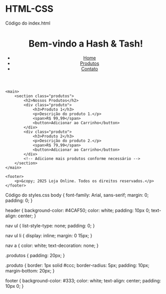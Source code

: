 # HTML-CSS

Código do index.html
<!DOCTYPE html>
<html lang="pt-BR">
<head>
    <meta charset="UTF-8">
    <meta name="viewport" content="width=device-width, initial-scale=1.0">
    <title>Loja Online</title>
    <link rel="stylesheet" href="styles.css">
</head>
<body>
    <header>
        <h1>Bem-vindo a Hash & Tash!</h1>
        <nav>
            <ul>
                <li><a href="#">Home</a></li>
                <li><a href="#">Produtos</a></li>
                <li><a href="#">Contato</a></li>
            </ul>
        </nav>
    </header>

    <main>
        <section class="produtos">
            <h2>Nossos Produtos</h2>
            <div class="produto">
                <h3>Produto 1</h3>
                <p>Descrição do produto 1.</p>
                <span>R$ 99,99</span>
                <button>Adicionar ao Carrinho</button>
            </div>
            <div class="produto">
                <h3>Produto 2</h3>
                <p>Descrição do produto 2.</p>
                <span>R$ 79,99</span>
                <button>Adicionar ao Carrinho</button>
            </div>
            <!-- Adicione mais produtos conforme necessário -->
        </section>
    </main>

    <footer>
        <p>&copy; 2025 Loja Online. Todos os direitos reservados.</p>
    </footer>
</body>
</html>
Código do styles.css
body {
    font-family: Arial, sans-serif;
    margin: 0;
    padding: 0;
}

header {
    background-color: #4CAF50;
    color: white;
    padding: 10px 0;
    text-align: center;
}

nav ul {
    list-style-type: none;
    padding: 0;
}

nav ul li {
    display: inline;
    margin: 0 15px;
}

nav a {
    color: white;
    text-decoration: none;
}

.produtos {
    padding: 20px;
}

.produto {
    border: 1px solid #ccc;
    border-radius: 5px;
    padding: 10px;
    margin-bottom: 20px;
}

footer {
    background-color: #333;
    color: white;
    text-align: center;
    padding: 10px 0;
}

